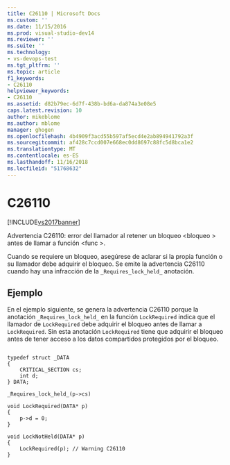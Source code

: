 ```yaml
---
title: C26110 | Microsoft Docs
ms.custom: ''
ms.date: 11/15/2016
ms.prod: visual-studio-dev14
ms.reviewer: ''
ms.suite: ''
ms.technology:
- vs-devops-test
ms.tgt_pltfrm: ''
ms.topic: article
f1_keywords:
- C26110
helpviewer_keywords:
- C26110
ms.assetid: d82b79ec-6d7f-438b-bd6a-da874a3e08e5
caps.latest.revision: 10
author: mikeblome
ms.author: mblome
manager: ghogen
ms.openlocfilehash: 4b4909f3acd55b597af5ecd4e2ab894941792a3f
ms.sourcegitcommit: af428c7ccd007e668ec0dd8697c88fc5d8bca1e2
ms.translationtype: MT
ms.contentlocale: es-ES
ms.lasthandoff: 11/16/2018
ms.locfileid: "51768632"
---
```

# <a name="c26110"></a>C26110
[!INCLUDE[vs2017banner](../includes/vs2017banner.md)]

Advertencia C26110: error del llamador al retener un bloqueo \<bloqueo > antes de llamar a función \<func >.  
  
 Cuando se requiere un bloqueo, asegúrese de aclarar si la propia función o su llamador debe adquirir el bloqueo. Se emite la advertencia C26110 cuando hay una infracción de la `_Requires_lock_held_` anotación.  
  
## <a name="example"></a>Ejemplo  
 En el ejemplo siguiente, se genera la advertencia C26110 porque la anotación `_Requires_lock_held_` en la función `LockRequired` indica que el llamador de `LockRequired` debe adquirir el bloqueo antes de llamar a `LockRequired`. Sin esta anotación `LockRequired` tiene que adquirir el bloqueo antes de tener acceso a los datos compartidos protegidos por el bloqueo.  
  
```  
  
typedef struct _DATA   
{  
    CRITICAL_SECTION cs;  
    int d;  
} DATA;  
  
_Requires_lock_held_(p->cs)  
  
void LockRequired(DATA* p)  
{  
    p->d = 0;  
}  
  
void LockNotHeld(DATA* p)   
{   
    LockRequired(p); // Warning C26110   
}  
  
```



